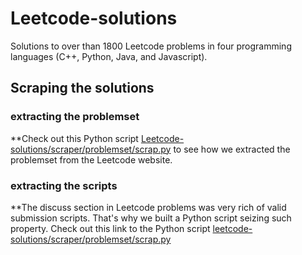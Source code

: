 # Leetcode-solutions
Solutions to over than 1800 Leetcode problems in four programming languages (C++, Python, Java, and Javascript).

## Scraping the solutions ##
  
  ### extracting the problemset ###
  
  **Check out this Python script [Leetcode-solutions/scraper/problemset/scrap.py](https://github.com/AnasImloul/Leetcode-solutions/tree/main/scraper/problemset/scrap.py) to see how we extracted the problemset from the Leetcode website.
  
  ### extracting the scripts ###
  
  **The discuss section in Leetcode problems was very rich of valid submission scripts. That's why we built a Python script seizing such property.
  Check out this link to the Python script [leetcode-solutions/scraper/problemset/scrap.py](https://github.com/AnasImloul/Leetcode-solutions/tree/main/scraper/solutions/scrap.py)
